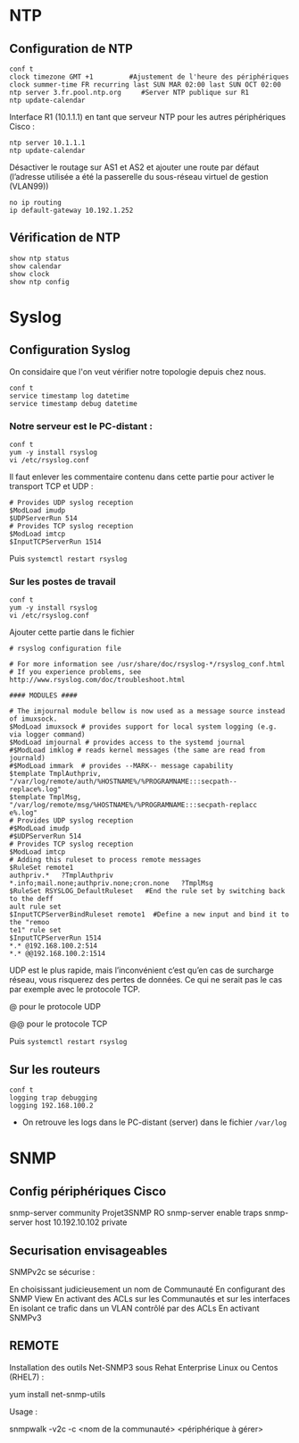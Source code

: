 # NTP
## Configuration de NTP

```
conf t
clock timezone GMT +1         #Ajustement de l'heure des périphériques
clock summer-time FR recurring last SUN MAR 02:00 last SUN OCT 02:00
ntp server 3.fr.pool.ntp.org     #Server NTP publique sur R1 
ntp update-calendar
``` 

Interface R1 (10.1.1.1) en tant que serveur NTP pour les autres périphériques Cisco :
```
ntp server 10.1.1.1
ntp update-calendar
```
Désactiver le routage sur AS1 et AS2 et ajouter une route par défaut (l’adresse utilisée a été la passerelle du sous-réseau virtuel de gestion (VLAN99))
```
no ip routing
ip default-gateway 10.192.1.252
```

## Vérification de NTP
```
show ntp status
show calendar
show clock
show ntp config
```

# Syslog
## Configuration Syslog

On considaire que l'on veut vérifier notre topologie depuis chez nous. 

```
conf t
service timestamp log datetime
service timestamp debug datetime
```

### Notre serveur est le PC-distant : 
```
conf t 
yum -y install rsyslog
vi /etc/rsyslog.conf
```
Il faut enlever les commentaire contenu dans cette partie pour activer le transport TCP et UDP : 
```
# Provides UDP syslog reception
$ModLoad imudp
$UDPServerRun 514
# Provides TCP syslog reception
$ModLoad imtcp
$InputTCPServerRun 1514
```
Puis `systemctl restart rsyslog`

### Sur les postes de travail 
```
conf t
yum -y install rsyslog
vi /etc/rsyslog.conf
```
Ajouter cette partie dans le fichier 

```
# rsyslog configuration file

# For more information see /usr/share/doc/rsyslog-*/rsyslog_conf.html
# If you experience problems, see http://www.rsyslog.com/doc/troubleshoot.html

#### MODULES ####

# The imjournal module bellow is now used as a message source instead of imuxsock.
$ModLoad imuxsock # provides support for local system logging (e.g. via logger command)
$ModLoad imjournal # provides access to the systemd journal
#$ModLoad imklog # reads kernel messages (the same are read from journald)
#$ModLoad immark  # provides --MARK-- message capability
$template TmplAuthpriv, "/var/log/remote/auth/%HOSTNAME%/%PROGRAMNAME:::secpath--
replace%.log"
$template TmplMsg, "/var/log/remote/msg/%HOSTNAME%/%PROGRAMNAME:::secpath-replacc
e%.log"
# Provides UDP syslog reception
#$ModLoad imudp
#$UDPServerRun 514
# Provides TCP syslog reception
$ModLoad imtcp
# Adding this ruleset to process remote messages
$RuleSet remote1
authpriv.*   ?TmplAuthpriv
*.info;mail.none;authpriv.none;cron.none   ?TmplMsg
$RuleSet RSYSLOG_DefaultRuleset   #End the rule set by switching back to the deff
ault rule set
$InputTCPServerBindRuleset remote1  #Define a new input and bind it to the "remoo
te1" rule set
$InputTCPServerRun 1514
*.* @192.168.100.2:514
*.* @@192.168.100.2:1514
```
UDP est le plus rapide, mais l’inconvénient c’est qu’en cas de surcharge réseau, vous risquerez des pertes de données. 
Ce qui ne serait pas le cas par exemple avec le protocole TCP.

@ pour le protocole UDP

@@ pour le protocole TCP

Puis `systemctl restart rsyslog`

## Sur les routeurs
```
conf t
logging trap debugging
logging 192.168.100.2
```

* On retrouve les logs dans le PC-distant (server) dans le fichier `/var/log`

# SNMP

## Config périphériques Cisco

snmp-server community Projet3SNMP RO
snmp-server enable traps
snmp-server host 10.192.10.102 private

## Securisation envisageables

SNMPv2c se sécurise :

En choisissant judicieusement un nom de Communauté
En configurant des SNMP View
En activant des ACLs sur les Communautés et sur les interfaces
En isolant ce trafic dans un VLAN contrôlé par des ACLs
En activant SNMPv3

## REMOTE

Installation des outils Net-SNMP3 sous Rehat Enterprise Linux ou Centos (RHEL7) :

yum install net-snmp-utils

Usage :

snmpwalk -v2c -c <nom de la communauté> <périphérique à gérer>
